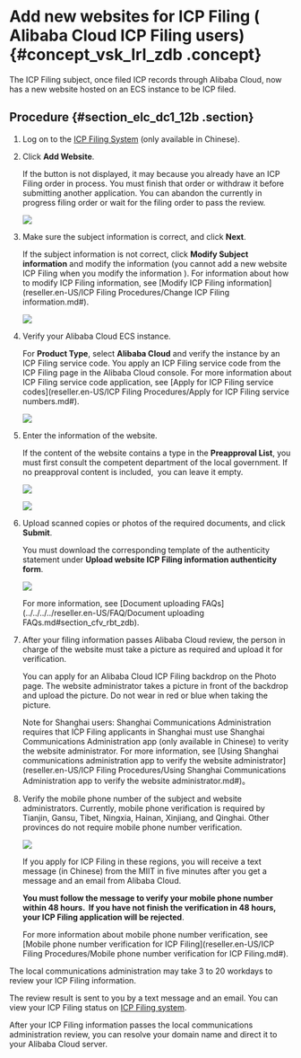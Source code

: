 # Add new websites for ICP Filing \( Alibaba Cloud ICP Filing users\) {#concept_vsk_lrl_zdb .concept}

The ICP Filing subject, once filed ICP records through Alibaba Cloud, now has a new website hosted on an ECS instance to be ICP filed.

## Procedure {#section_elc_dc1_12b .section}

1.  Log on to the [ICP Filing System](https://beian.aliyun.com/) \(only available in Chinese\).
2.  Click **Add Website**.

    If the button is not displayed, it may because you already have an ICP Filing order in process. You must finish that order or withdraw it before submitting another application. You can abandon the currently in progress filing order or wait for the filing order to pass the review.

    ![](http://static-aliyun-doc.oss-cn-hangzhou.aliyuncs.com/assets/img/14200/15399353665767_en-US.jpg)

3.  Make sure the subject information is correct, and click **Next**.

    If the subject information is not correct, click **Modify Subject information** and modify the information \(you cannot add a new website ICP Filing when you modify the information \). For information about how to modify ICP Filing information, see [Modify ICP Filing information](reseller.en-US/ICP Filing Procedures/Change ICP Filing information.md#).

    ![](http://static-aliyun-doc.oss-cn-hangzhou.aliyuncs.com/assets/img/14200/15399353665768_en-US.jpg)

4.  Verify your Alibaba Cloud ECS instance.

    For **Product Type**, select **Alibaba Cloud** and verify the instance by an ICP Filing service code. You apply an ICP Filing service code from the ICP Filing page in the Alibaba Cloud console. For more information about ICP Filing service code application, see [Apply for ICP Filing service codes](reseller.en-US/ICP Filing Procedures/Apply for ICP Filing service numbers.md#).

    ![](http://static-aliyun-doc.oss-cn-hangzhou.aliyuncs.com/assets/img/14200/15399353665769_en-US.jpg)

5.  Enter the information of the website.

    If the content of the website contains a type in the **Preapproval List**, you must first consult the competent department of the local government. If no preapproval content is included,  you can leave it empty.

    ![](http://static-aliyun-doc.oss-cn-hangzhou.aliyuncs.com/assets/img/14200/15399353665770_en-US.jpg)

    ![](http://static-aliyun-doc.oss-cn-hangzhou.aliyuncs.com/assets/img/14200/15399353666131_en-US.jpg)

6.  Upload scanned copies or photos of the required documents, and click **Submit**.

    You must download the corresponding template of the authenticity statement under **Upload website ICP Filing information authenticity form**.

    ![](http://static-aliyun-doc.oss-cn-hangzhou.aliyuncs.com/assets/img/14196/15399353665663_en-US.png)

    For more information, see [Document uploading FAQs](../../../../reseller.en-US/FAQ/Document uploading FAQs.md#section_cfv_rbt_zdb).

7.  After your filing information passes Alibaba Cloud review, the person in charge of the website must take a picture as required and upload it for verification.

    You can apply for an Alibaba Cloud ICP Filing backdrop on the Photo page. The website administrator takes a picture in front of the backdrop and upload the picture. Do not wear in red or blue when taking the picture.

    Note for Shanghai users: Shanghai Communications Administration requires that ICP Filing applicants in Shanghai must use Shanghai Communications Administration app \(only available in Chinese\) to verity the website administrator. For more information, see [Using Shanghai communications administration app to verify the website administrator](reseller.en-US/ICP Filing Procedures/Using Shanghai Communications Administration app to verify the website administrator.md#)。

8.  Verify the mobile phone number of the subject and website administrators. Currently, mobile phone verification is required by Tianjin, Gansu, Tibet, Ningxia, Hainan, Xinjiang, and Qinghai. Other provinces do not require mobile phone number verification.

    ![](http://static-aliyun-doc.oss-cn-hangzhou.aliyuncs.com/assets/img/14196/15399353665690_en-US.jpg)

    If you apply for ICP Filing in these regions, you will receive a text message \(in Chinese\) from the MIIT in five minutes after you get a message and an email from Alibaba Cloud.

    **You must follow the message to verify your mobile phone number within 48 hours.  If you have not finish the verification in 48 hours, your ICP Filing application will be rejected**.

    For more information about mobile phone number verification, see [Mobile phone number verification for ICP Filing](reseller.en-US/ICP Filing Procedures/Mobile phone number verification for ICP Filing.md#).


The local communications administration may take 3 to 20 workdays to review your ICP Filing information.

The review result is sent to you by a text message and an email. You can view your ICP Filing status on [ICP Filing system](https://beian.aliyun.com/order/index).

After your ICP Filing information passes the local communications administration review, you can resolve your domain name and direct it to your Alibaba Cloud server.

